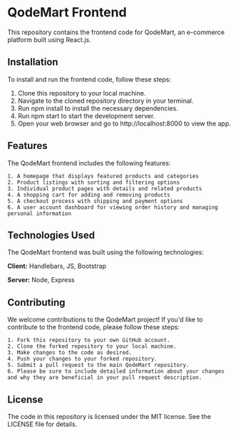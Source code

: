 # QodeMart Frontend
This repository contains the frontend code for QodeMart, an e-commerce platform built using React.js.

## Installation
To install and run the frontend code, follow these steps:

1. Clone this repository to your local machine.
2. Navigate to the cloned repository directory in your terminal.
3. Run npm install to install the necessary dependencies.
4. Run npm start to start the development server.
5. Open your web browser and go to http://localhost:8000 to view the app.

## Features
The QodeMart frontend includes the following features:

    1. A homepage that displays featured products and categories
    2. Product listings with sorting and filtering options
    3. Individual product pages with details and related products
    4. A shopping cart for adding and removing products
    5. A checkout process with shipping and payment options
    6. A user account dashboard for viewing order history and managing personal information

## Technologies Used
The QodeMart frontend was built using the following technologies:

**Client:** Handlebars, JS, Bootstrap

**Server:** Node, Express

## Contributing
We welcome contributions to the QodeMart project! If you'd like to contribute to the frontend code, please follow these steps:

    1. Fork this repository to your own GitHub account.
    2. Clone the forked repository to your local machine.
    3. Make changes to the code as desired.
    4. Push your changes to your forked repository.
    5. Submit a pull request to the main QodeMart repository.
    6. Please be sure to include detailed information about your changes and why they are beneficial in your pull request description.

## License
The code in this repository is licensed under the MIT license. See the LICENSE file for details.

